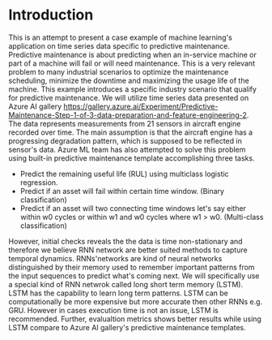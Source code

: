 
# Introduction

This is an attempt to present a case example of machine learning's application on time series data specific to predictive maintenance. Predictive maintenance is about predicting when an in-service machine or part of a machine will fail or will need maintenance. This is a very relevant problem to many industrial scenarios to optimize the maintenance scheduling, minimize the downtime and maximizing the usage life of the machine. This example introduces a specific industry scenario that qualify for predictive maintenance. We will utilize time series data presented on Azure AI gallery https://gallery.azure.ai/Experiment/Predictive-Maintenance-Step-1-of-3-data-preparation-and-feature-engineering-2. The data represents measurements from 21 sensors in aircraft engine recorded over time. The main assumption is that the aircraft engine has a progressing degradation pattern, which is supposed to be reflected in sensor's data. Azure ML team has also attempted to solve this problem using built-in predictive maintenance template accomplishing three tasks.

- Predict the remaining useful life (RUL) using multiclass logistic regression.
- Predict if an asset will fail within certain time window. (Binary classification)
- Predict if an asset will two connecting time windows let's say either within w0 cycles or within w1 and w0 cycles where w1 > w0. (Multi-class classification)

However, initial checks reveals the the data is time non-stationary and therefore we believe RNN network are better suited methods to capture temporal dynamics. RNNs'networks are kind of neural networks distinguished by their memory used to remember important patterns from the input sequences to predict what's coming next. We will specifically use a special kind of RNN netwrok called long short term memory (LSTM). LSTM has the capability to learn long term patterns. LSTM can be computationally be more expensive but more accurate then other RNNs e.g. GRU. However in cases execution time is not an issue, LSTM is recommended. Further, evalualtion metrics shows better results while using LSTM compare to Azure AI gallery's predictive maintenance templates.
